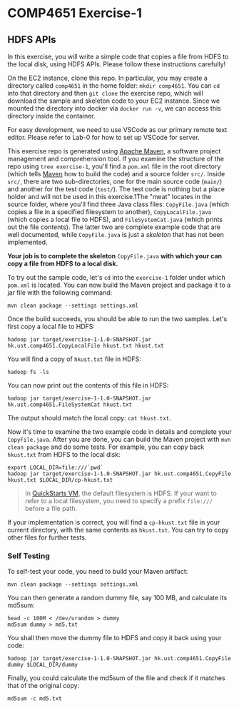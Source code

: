 # COMP4651 Exercise-1

## HDFS APIs

In this exercise, you will write a simple code that copies a file from HDFS to the local disk, using HDFS APIs. Please follow these instructions carefully!

On the EC2 instance, clone this repo. In particular, you may create a directory called `comp4651` in the home folder: `mkdir comp4651`. You can `cd` into that directory and then `git clone` the exercise repo, which will download the sample and skeleton code to your EC2 instance. Since we mounted the directory into docker via `docker run -v`, we can access this directory inside the container.

For easy development, we need to use VSCode as our primary remote text editor. Please refer to Lab-0 for how to set up VSCode for server.

This exercise repo is generated using [Apache Maven][Maven], a software project management and comprehension tool. If you examine the structure of the repo using `tree exercise-1`, you'll find a `pom.xml` file in the root directory (which tells [Maven][Maven] how to build the code) and a source folder `src/`. Inside `src/`, there are two sub-directories, one for the main source code (`main/`) and another for the test code (`test/`). The test code is nothing but a place holder and will not be used in this exercise.1The "meat" locates in the source folder, where you'll find three Java class files: `CopyFile.java` (which copies a file in a specified filesystem to another), `CopyLocalFile.java` (which copies a local file to HDFS), and `FileSystemCat.java` (which prints out the file contents). The latter two are complete example code that are well documented, while `CopyFile.java` is just a *skeleton* that has not been implemented.

**Your job is to complete the skeleton** `CopyFile.java` **with which your can copy a file from HDFS to a local disk.**

To try out the sample code, let's `cd` into the `exercise-1` folder under which `pom.xml` is located. You can now build the Maven project and package it to a jar file with the following command:
```
mvn clean package --settings settings.xml
```
Once the build succeeds, you should be able to run the two samples. Let's first copy a local file to HDFS:
```
hadoop jar target/exercise-1-1.0-SNAPSHOT.jar hk.ust.comp4651.CopyLocalFile hkust.txt hkust.txt
```
You will find a copy of `hkust.txt` file in HDFS:
```
hadoop fs -ls
```
You can now print out the contents of this file in HDFS:
```
hadoop jar target/exercise-1-1.0-SNAPSHOT.jar hk.ust.comp4651.FileSystemCat hkust.txt
```
The output should match the local copy: `cat hkust.txt`.

Now it's time to examine the two example code in details and complete your `CopyFile.java`. After you are done, you can build the Maven project with `mvn clean package` and do some tests. For example, you can copy back `hkust.txt` from HDFS to the local disk:
```
export LOCAL_DIR=file:///`pwd`
hadoop jar target/exercise-1-1.0-SNAPSHOT.jar hk.ust.comp4651.CopyFile hkust.txt $LOCAL_DIR/cp-hkust.txt
```
> In [QuickStarts VM][QuickStarts], the default filesystem is HDFS. If your want to refer to a local filesystem, you need to specify a prefix `file:///` before a file path.

If your implementation is correct, you will find a `cp-hkust.txt` file in your current directory, with the same contents as `hkust.txt`. You can try to copy other files for further tests.


### Self Testing

To self-test your code, you need to build your Maven artifact:
```
mvn clean package --settings settings.xml
```
You can then generate a random dummy file, say 100 MB, and calculate its md5sum:
```
head -c 100M < /dev/urandom > dummy
md5sum dummy > md5.txt
```
You shall then move the dummy file to HDFS and copy it back using your code:
```
hadoop jar target/exercise-1-1.0-SNAPSHOT.jar hk.ust.comp4651.CopyFile dummy $LOCAL_DIR/dummy
```
Finally, you could calculate the md5sum of the file and check if it matches that of the original copy:
```
md5sum -c md5.txt
```

[QuickStarts]: https://downloads.cloudera.com/demo_vm/virtualbox/cloudera-quickstart-vm-5.13.0-0-virtualbox.zip
[VMWare VM]: https://downloads.cloudera.com/demo_vm/vmware/cloudera-quickstart-vm-5.13.0-0-vmware.zip
[KVM VM]: https://downloads.cloudera.com/demo_vm/kvm/cloudera-quickstart-vm-5.13.0-0-kvm.zip
[Docker Image]: https://hub.docker.com/r/comp4651/quickstart
[Maven]: https://maven.apache.org
[Eclipse]: https://eclipse.org
[IntelliJ]: https://www.jetbrains.com/idea/
